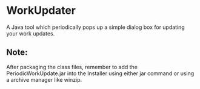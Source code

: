 # WorkUpdater
A Java tool which periodically pops up a simple dialog box for updating your work updates.

## Note:
After packaging the class files, remember to add the PeriodicWorkUpdate.jar 
into the Installer using either jar command or using a archive manager like winzip.
